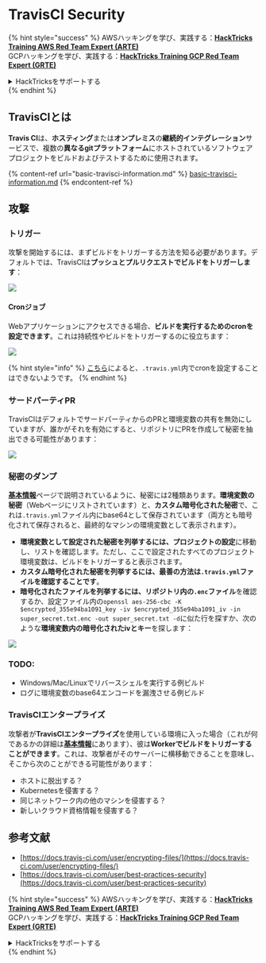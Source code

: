 # TravisCI Security

{% hint style="success" %}
AWSハッキングを学び、実践する：<img src="../../.gitbook/assets/image (1) (1) (1).png" alt="" data-size="line">[**HackTricks Training AWS Red Team Expert (ARTE)**](https://training.hacktricks.xyz/courses/arte)<img src="../../.gitbook/assets/image (1) (1) (1).png" alt="" data-size="line">\
GCPハッキングを学び、実践する：<img src="../../.gitbook/assets/image (2).png" alt="" data-size="line">[**HackTricks Training GCP Red Team Expert (GRTE)**<img src="../../.gitbook/assets/image (2).png" alt="" data-size="line">](https://training.hacktricks.xyz/courses/grte)

<details>

<summary>HackTricksをサポートする</summary>

* [**サブスクリプションプラン**](https://github.com/sponsors/carlospolop)を確認してください！
* **💬 [**Discordグループ**](https://discord.gg/hRep4RUj7f)または[**Telegramグループ**](https://t.me/peass)に参加するか、**Twitter** 🐦 [**@hacktricks\_live**](https://twitter.com/hacktricks_live)**をフォローしてください。**
* **[**HackTricks**](https://github.com/carlospolop/hacktricks)および[**HackTricks Cloud**](https://github.com/carlospolop/hacktricks-cloud)のGitHubリポジトリにPRを送信してハッキングトリックを共有してください。**

</details>
{% endhint %}

## TravisCIとは

**Travis CI**は、**ホスティング**または**オンプレミス**の**継続的インテグレーション**サービスで、複数の**異なるgitプラットフォーム**にホストされているソフトウェアプロジェクトをビルドおよびテストするために使用されます。

{% content-ref url="basic-travisci-information.md" %}
[basic-travisci-information.md](basic-travisci-information.md)
{% endcontent-ref %}

## 攻撃

### トリガー

攻撃を開始するには、まずビルドをトリガーする方法を知る必要があります。デフォルトでは、TravisCIは**プッシュとプルリクエストでビルドをトリガーします**：

![](<../../.gitbook/assets/image (145).png>)

#### Cronジョブ

Webアプリケーションにアクセスできる場合、**ビルドを実行するためのcronを設定できます**。これは持続性やビルドをトリガーするのに役立ちます：

![](<../../.gitbook/assets/image (243).png>)

{% hint style="info" %}
[こちら](https://github.com/travis-ci/travis-ci/issues/9162)によると、`.travis.yml`内でcronを設定することはできないようです。
{% endhint %}

### サードパーティPR

TravisCIはデフォルトでサードパーティからのPRと環境変数の共有を無効にしていますが、誰かがそれを有効にすると、リポジトリにPRを作成して秘密を抽出できる可能性があります：

![](<../../.gitbook/assets/image (208).png>)

### 秘密のダンプ

[**基本情報**](basic-travisci-information.md)ページで説明されているように、秘密には2種類あります。**環境変数の秘密**（Webページにリストされています）と、**カスタム暗号化された秘密**で、これは`.travis.yml`ファイル内にbase64として保存されています（両方とも暗号化されて保存されると、最終的なマシンの環境変数として表示されます）。

* **環境変数として設定された秘密を列挙するには、**プロジェクトの**設定**に移動し、リストを確認します。ただし、ここで設定されたすべてのプロジェクト環境変数は、ビルドをトリガーすると表示されます。
* **カスタム暗号化された秘密を列挙するには、**最善の方法は**`.travis.yml`ファイルを確認することです**。
* **暗号化されたファイルを列挙するには、**リポジトリ内の**`.enc`ファイル**を確認するか、設定ファイル内の`openssl aes-256-cbc -K $encrypted_355e94ba1091_key -iv $encrypted_355e94ba1091_iv -in super_secret.txt.enc -out super_secret.txt -d`に似た行を探すか、次のような**環境変数内の暗号化されたivとキー**を探します：

![](<../../.gitbook/assets/image (81).png>)

### TODO:

* Windows/Mac/Linuxでリバースシェルを実行する例ビルド
* ログに環境変数のbase64エンコードを漏洩させる例ビルド

### TravisCIエンタープライズ

攻撃者が**TravisCIエンタープライズ**を使用している環境に入った場合（これが何であるかの詳細は[**基本情報**](basic-travisci-information.md#travisci-enterprise)にあります）、彼は**Workerでビルドをトリガーすることができます**。これは、攻撃者がそのサーバーに横移動できることを意味し、そこから次のことができる可能性があります：

* ホストに脱出する？
* Kubernetesを侵害する？
* 同じネットワーク内の他のマシンを侵害する？
* 新しいクラウド資格情報を侵害する？

## 参考文献

* [https://docs.travis-ci.com/user/encrypting-files/](https://docs.travis-ci.com/user/encrypting-files/)
* [https://docs.travis-ci.com/user/best-practices-security](https://docs.travis-ci.com/user/best-practices-security)

{% hint style="success" %}
AWSハッキングを学び、実践する：<img src="../../.gitbook/assets/image (1) (1) (1).png" alt="" data-size="line">[**HackTricks Training AWS Red Team Expert (ARTE)**](https://training.hacktricks.xyz/courses/arte)<img src="../../.gitbook/assets/image (1) (1) (1).png" alt="" data-size="line">\
GCPハッキングを学び、実践する：<img src="../../.gitbook/assets/image (2).png" alt="" data-size="line">[**HackTricks Training GCP Red Team Expert (GRTE)**<img src="../../.gitbook/assets/image (2).png" alt="" data-size="line">](https://training.hacktricks.xyz/courses/grte)

<details>

<summary>HackTricksをサポートする</summary>

* [**サブスクリプションプラン**](https://github.com/sponsors/carlospolop)を確認してください！
* **💬 [**Discordグループ**](https://discord.gg/hRep4RUj7f)または[**Telegramグループ**](https://t.me/peass)に参加するか、**Twitter** 🐦 [**@hacktricks\_live**](https://twitter.com/hacktricks_live)**をフォローしてください。**
* **[**HackTricks**](https://github.com/carlospolop/hacktricks)および[**HackTricks Cloud**](https://github.com/carlospolop/hacktricks-cloud)のGitHubリポジトリにPRを送信してハッキングトリックを共有してください。**

</details>
{% endhint %}
